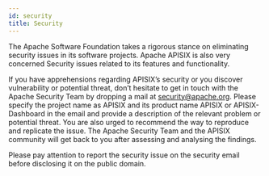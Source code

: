 ```yaml
---
id: security
title: Security
---
```

The Apache Software Foundation takes a rigorous stance on eliminating security issues in its software projects. Apache APISIX is also very concerned Security issues related to its features and functionality.

If you have apprehensions regarding APISIX’s security or you discover vulnerability or potential threat, don’t hesitate to get in touch with the Apache Security Team by dropping a mail at security@apache.org. Please specify the project name as APISIX and its product name APISIX or APISIX-Dashboard in the email and provide a description of the relevant problem or potential threat. You are also urged to recommend the way to reproduce and replicate the issue. The Apache Security Team and the APISIX community will get back to you after assessing and analysing the findings.

Please pay attention to report the security issue on the security email before disclosing it on the public domain.
